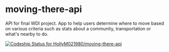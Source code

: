moving-there-api
================

API for final WDI project. App to help users determine where to move based on various criteria such as stats about a community, transportation or what's nearby to do.

[ ![Codeship Status for HollyM021980/moving-there-api](https://codeship.com/projects/a7c0deb0-5ef1-0132-0868-26da4da4e979/status)](https://codeship.com/projects/51476)

